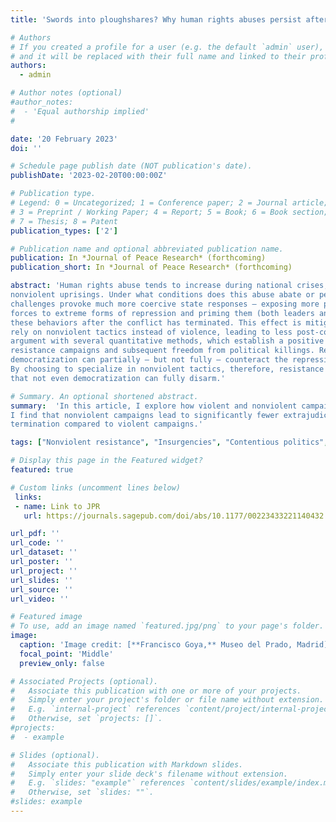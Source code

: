 ```yaml
---
title: 'Swords into ploughshares? Why human rights abuses persist after resistance campaigns'

# Authors
# If you created a profile for a user (e.g. the default `admin` user), write the username (folder name) here
# and it will be replaced with their full name and linked to their profile.
authors:
  - admin

# Author notes (optional)
#author_notes:
#  - 'Equal authorship implied'
#  

date: '20 February 2023'
doi: ''

# Schedule page publish date (NOT publication's date).
publishDate: '2023-02-20T00:00:00Z'

# Publication type.
# Legend: 0 = Uncategorized; 1 = Conference paper; 2 = Journal article;
# 3 = Preprint / Working Paper; 4 = Report; 5 = Book; 6 = Book section;
# 7 = Thesis; 8 = Patent
publication_types: ['2']

# Publication name and optional abbreviated publication name.
publication: In *Journal of Peace Research* (forthcoming)
publication_short: In *Journal of Peace Research* (forthcoming)

abstract: 'Human rights abuse tends to increase during national crises, such as civil wars and mass
nonviolent uprisings. Under what conditions does this abuse abate or persist? I argue that violent 
challenges provoke much more coercive state responses — exposing more personnel within the security 
forces to extreme forms of repression and priming them (both leaders and followers) to reproduce 
these behaviors after the conflict has terminated. This effect is mitigated or avoided when challengers 
rely on nonviolent tactics instead of violence, leading to less post-conflict abuse. I test this 
argument with several quantitative methods, which establish a positive association between nonviolent 
resistance campaigns and subsequent freedom from political killings. Results also suggest that 
democratization can partially — but not fully — counteract the repressive legacies of violent conflict.
By choosing to specialize in nonviolent tactics, therefore, resistance leaders avoid a repression trap 
that not even democratization can fully disarm.'

# Summary. An optional shortened abstract.
summary:  'In this article, I explore how violent and nonviolent campaigns shape future state repression. 
I find that nonviolent campaigns lead to significantly fewer extrajudicial killings after campaign 
termination compared to violent campaigns.'  

tags: ["Nonviolent resistance", "Insurgencies", "Contentious politics", "State repression", "Human rights abuse"]

# Display this page in the Featured widget?
featured: true

# Custom links (uncomment lines below)
 links:
 - name: Link to JPR
   url: https://journals.sagepub.com/doi/abs/10.1177/00223433221140432

url_pdf: ''
url_code: ''
url_dataset: ''
url_poster: ''
url_project: ''
url_slides: ''
url_source: ''
url_video: ''

# Featured image
# To use, add an image named `featured.jpg/png` to your page's folder.
image:
  caption: 'Image credit: [**Francisco Goya,** Museo del Prado, Madrid](https://en.wikipedia.org/wiki/Francisco_Goya#/media/File:El_Tres_de_Mayo,_by_Francisco_de_Goya,_from_Prado_thin_black_margin.jpg)'
  focal_point: 'Middle'
  preview_only: false

# Associated Projects (optional).
#   Associate this publication with one or more of your projects.
#   Simply enter your project's folder or file name without extension.
#   E.g. `internal-project` references `content/project/internal-project/index.md`.
#   Otherwise, set `projects: []`.
#projects:
#  - example

# Slides (optional).
#   Associate this publication with Markdown slides.
#   Simply enter your slide deck's filename without extension.
#   E.g. `slides: "example"` references `content/slides/example/index.md`.
#   Otherwise, set `slides: ""`.
#slides: example
---
```

